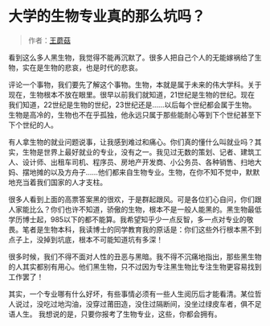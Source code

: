 # 大学的生物专业真的那么坑吗？



> 作者：[王蘑菇](https://www.zhihu.com/question/26106045/answer/32733960)

看到这么多人黑生物，我觉得不能再沉默了。很多人把自己个人的无能嫁祸给了生物，实在是生物的悲哀，也是时代的悲哀。

评论一个事物，我们要先了解这个事物。生物，本就是属于未来的伟大学科。关于现在，生物根本不放在眼里。很早以前我们就知道，21世纪是生物的世纪。现在我们知道，22世纪是生物的世纪，23世纪还是……以后每个世纪都会属于生物。生物是高冷的，生物也不在乎孤独，他永远只属于那些能耐心等到下个世纪甚至下下个世纪的人。

有人拿生物的就业问题说事，让我感到难过和痛心。你们真的懂什么叫就业吗？其实，生物是世界上最好就业的专业，没有之一。我见过无数的策划、记者、建筑工人、设计师、出租车司机、程序员、房地产开发商、小公务员、各种销售、扫地大妈、摆地摊的以及方舟子……他们都来自生物专业。生物，在你不知不觉中，默默地充当着我们国家的人才支柱。

很多人看到上面的高票答案黑的很欢，于是群起跟风。可是各位扪心自问，你们跟人家能比么？你们也许不知道，骄傲的生物，根本不是一般人能黑的。黑生物最低学历博士起，985以下的都不能算。我希望知乎少一点反智，多一点对专业的敬畏。笔者是生物本科，我读博士的同学教育我的原话是：你们这些外行根本黑不到点子上，没掉到坑底，根本不可能知道坑有多深！

很多时候，我们不得不面对人性的丑恶与黑暗。我不得不沉痛地指出，那些黑生物的人其实都别有用心。他们黑生物，只不过因为专注黑生物比专注生物更容易找到工作罢了！

其实，一个专业哪有什么好坏，有些事情必须有一些人生阅历后才能看清。某位哲人说过，没吃过地沟油，没穿过莆田造，没住过隔断间，没坐过绿皮车者，俱不足语人生。 我想说的是，只要你报考了生物专业，这些，你都会拥有。